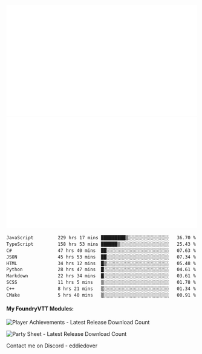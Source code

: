 
![](https://raw.githubusercontent.com/eddiedover/ghstats/master/generated/overview.svg)
![](https://raw.githubusercontent.com/eddiedover/ghstats/master/generated/languages.svg)

<!--START_SECTION:waka-->

```txt
JavaScript         229 hrs 17 mins █████████▒░░░░░░░░░░░░░░░   36.70 %
TypeScript         158 hrs 53 mins ██████▒░░░░░░░░░░░░░░░░░░   25.43 %
C#                 47 hrs 40 mins  ██░░░░░░░░░░░░░░░░░░░░░░░   07.63 %
JSON               45 hrs 53 mins  ██░░░░░░░░░░░░░░░░░░░░░░░   07.34 %
HTML               34 hrs 12 mins  █▒░░░░░░░░░░░░░░░░░░░░░░░   05.48 %
Python             28 hrs 47 mins  █░░░░░░░░░░░░░░░░░░░░░░░░   04.61 %
Markdown           22 hrs 34 mins  █░░░░░░░░░░░░░░░░░░░░░░░░   03.61 %
SCSS               11 hrs 5 mins   ▒░░░░░░░░░░░░░░░░░░░░░░░░   01.78 %
C++                8 hrs 21 mins   ▒░░░░░░░░░░░░░░░░░░░░░░░░   01.34 %
CMake              5 hrs 40 mins   ▒░░░░░░░░░░░░░░░░░░░░░░░░   00.91 %
```

<!--END_SECTION:waka-->

#### My FoundryVTT Modules:

  ![Player Achievements - Latest Release Download Count](https://img.shields.io/badge/dynamic/json?label=Player%20Achievements%20-%20Downloads@latest&query=assets%5B1%5D.download_count&url=https%3A%2F%2Fapi.github.com%2Frepos%2FEddieDover%2Ffvtt-player-achievements%2Freleases%2Flatest)

  ![Party Sheet - Latest Release Download Count](https://img.shields.io/badge/dynamic/json?label=Party%20Sheet%20-%20Downloads@latest&query=assets%5B1%5D.download_count&url=https%3A%2F%2Fapi.github.com%2Frepos%2FEddieDover%2Ffvtt-party-sheet%2Freleases%2Flatest)

<a rel="me" href="https://techhub.social/@EddieDover"></a>

Contact me on Discord - eddiedover
